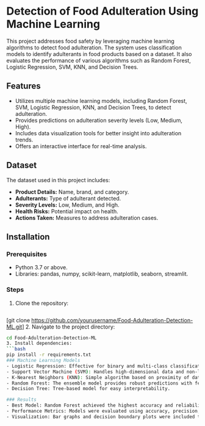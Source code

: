 # Detection of Food Adulteration Using Machine Learning
This project addresses food safety by leveraging machine learning algorithms to detect food adulteration. The system uses classification models to identify adulterants in food products based on a dataset. It also evaluates the performance of various algorithms such as Random Forest, Logistic Regression, SVM, KNN, and Decision Trees.


## Features
- Utilizes multiple machine learning models, including Random Forest, SVM, Logistic Regression, KNN, and Decision Trees, to detect adulteration.
- Provides predictions on adulteration severity levels (Low, Medium, High).
- Includes data visualization tools for better insight into adulteration trends.
- Offers an interactive interface for real-time analysis.

## Dataset
The dataset used in this project includes:
- **Product Details:** Name, brand, and category.
- **Adulterants:** Type of adulterant detected.
- **Severity Levels:** Low, Medium, and High.
- **Health Risks:** Potential impact on health.
- **Actions Taken:** Measures to address adulteration cases.

## Installation

### Prerequisites
- Python 3.7 or above.
- Libraries: pandas, numpy, scikit-learn, matplotlib, seaborn, streamlit.

### Steps
1. Clone the repository:
   ```bash
  [git clone https://github.com/yourusername/Food-Adulteration-Detection-ML.git]
2. Navigate to the project directory:
   ```bash
   cd Food-Adulteration-Detection-ML
3. Install dependencies:
   ```bash
   pip install -r requirements.txt
### Machine Learning Models
- Logistic Regression: Effective for binary and multi-class classification problems.
- Support Vector Machine (SVM): Handles high-dimensional data and non-linear boundaries.
- K-Nearest Neighbors (KNN): Simple algorithm based on proximity of data points.
- Random Forest: The ensemble model provides robust predictions with feature importance analysis.
- Decision Tree: Tree-based model for easy interpretability.

### Results
- Best Model: Random Forest achieved the highest accuracy and reliability in detecting adulteration severity.
- Performance Metrics: Models were evaluated using accuracy, precision, recall, and F1 score.
- Visualization: Bar graphs and decision boundary plots were included to illustrate model outputs and data trends.
